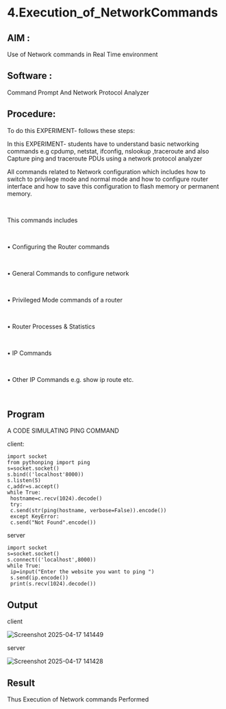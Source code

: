 # 4.Execution_of_NetworkCommands

## AIM :

Use of Network commands in Real Time environment

## Software : 

Command Prompt And Network Protocol Analyzer

## Procedure: 

To do this EXPERIMENT- follows these steps:

In this EXPERIMENT- students have to understand basic networking commands e.g cpdump, netstat, ifconfig, nslookup ,traceroute and also Capture ping and traceroute PDUs using a network protocol analyzer 


All commands related to Network configuration which includes how to switch to privilege mode and normal mode and how to configure router interface and how to save this configuration to flash memory or permanent memory.

<BR>

This commands includes

<BR>

• Configuring the Router commands

<BR>

• General Commands to configure network

<BR>

• Privileged Mode commands of a router 

<BR>

• Router Processes & Statistics

<BR>

• IP Commands

<BR>

• Other IP Commands e.g. show ip route etc.

<BR>


## Program

A CODE SIMULATING PING COMMAND

client:

```
import socket
from pythonping import ping
s=socket.socket()
s.bind(('localhost'8000))
s.listen(5)
c,addr=s.accept()
while True:
 hostname=c.recv(1024).decode()
 try:
 c.send(str(ping(hostname, verbose=False)).encode())
 except KeyError:
 c.send("Not Found".encode())
```

server

```
import socket
s=socket.socket()
s.connect(('localhost',8000))
while True:
 ip=input("Enter the website you want to ping ")
 s.send(ip.encode())
 print(s.recv(1024).decode())
```


## Output

client

![Screenshot 2025-04-17 141449](https://github.com/user-attachments/assets/70089f13-23a0-41f6-9d10-a7db859aec3c)

server

![Screenshot 2025-04-17 141428](https://github.com/user-attachments/assets/8ee0c12b-31d4-4ad4-b633-e76cfd56eea6)



## Result
Thus Execution of Network commands Performed 

